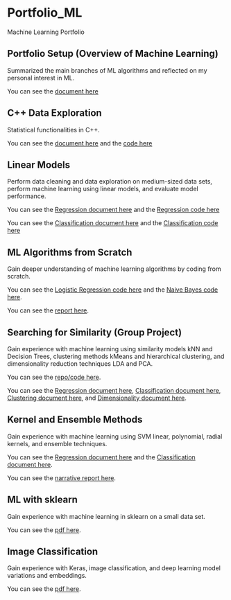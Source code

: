 # Portfolio_ML
Machine Learning Portfolio

## Portfolio Setup (Overview of Machine Learning)
Summarized the main branches of ML algorithms and reflected on my personal interest in ML.

You can see the [document here](Machine_Learning_Overview/Overview_of_ML.pdf)

## C++ Data Exploration
Statistical functionalities in C++.

You can see the [document here](C++_Data_Exploration/Data_Exploration.docx) and the [code here](C++_Data_Exploration/data_exploration.cpp)

## Linear Models
Perform data cleaning and data exploration on medium-sized data sets, perform machine learning using linear models, and evaluate model performance.

You can see the [Regression document here](Linear_Models/Regression.pdf) and the [Regression code here](Linear_Models/Regression.Rmd)

You can see the [Classification document here](Linear_Models/Classification.pdf) and the [Classification code here](Linear_Models/Classification.Rmd)

## ML Algorithms from Scratch
Gain deeper understanding of machine learning algorithms by coding from scratch.

You can see the [Logistic Regression code here](ML_Algorithms_scratch/logisticRegression.cpp) and the [Naive Bayes code here](ML_Algorithms_scratch/naiveBayes.cpp).

You can see the [report here](ML_Algorithms_scratch/ML_Algorithms_from_scratch.docx).

## Searching for Similarity (Group Project)
Gain experience with machine learning using similarity models kNN and Decision Trees, clustering methods kMeans and hierarchical clustering, and  dimensionality reduction techniques LDA and PCA.

You can see the [repo/code here](https://github.com/zaiquiriw/ml-similarties/tree/main).

You can see the [Regression document here](Searching_for_Similarity/Regression.pdf), [Classification document here](Searching_for_Similarity/Classification.pdf), [Clustering document here](Searching_for_Similarity/Clustering.pdf), and [Dimensionality document here](Searching_for_Similarity/Dimensionality.pdf).

## Kernel and Ensemble Methods
Gain experience with machine learning using SVM linear, polynomial, radial kernels, and ensemble techniques.

You can see the [Regression document here](Kernel_Ensemble_Methods/Regression.pdf) and the [Classification document here](Kernel_Ensemble_Methods/Classification.pdf).

You can see the [narrative report here](Kernel_Ensemble_Methods/Kernel_and_Ensemble_Metthods.docx).

## ML with sklearn
Gain experience with machine learning in sklearn on a small data set.

You can see the [pdf here](ML_with_sklearn/ML_with_sklearn.pdf).

## Image Classification
Gain experience with Keras, image classification, and deep learning model variations and embeddings.

You can see the [pdf here](Image_classification/Image_classification.pdf).
